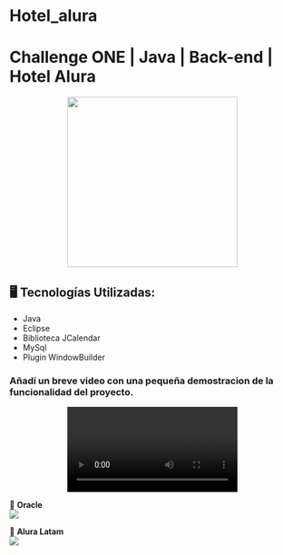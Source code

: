 
# Hotel_alura

# Challenge ONE | Java | Back-end | Hotel Alura

<p align="center" >
     <img width="300" heigth="300" src="https://user-images.githubusercontent.com/91544872/189419040-c093db78-c970-4960-8aca-ffcc11f7ffaf.png">
</p>


## 🖥️ Tecnologías Utilizadas:

- Java
- Eclipse
- Biblioteca JCalendar
- MySql
- Plugin WindowBuilder 

### Añadí un breve video con una pequeña demostracion de la funcionalidad del proyecto.

<p align="center" >
     <video src="https://user-images.githubusercontent.com/62573789/192897077-cc23e969-cc33-45bf-9807-7a113ad8a2ca.mp4">
</p>


🧡 <strong>Oracle</strong></br>
<a href="https://www.linkedin.com/company/oracle/" target="_blank">
<img src="https://img.shields.io/badge/-LinkedIn-%230077B5?style=for-the-badge&logo=linkedin&logoColor=white" target="_blank"></a>

💙 <strong>Alura Latam</strong></br>
<a href="https://www.linkedin.com/company/alura-latam/mycompany/" target="_blank">
<img src="https://img.shields.io/badge/-LinkedIn-%230077B5?style=for-the-badge&logo=linkedin&logoColor=white" target="_blank"></a>

